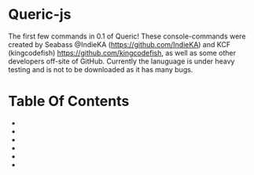 # Queric-js
The first few commands in 0.1 of Queric! These console-commands 
were created by Seabass @IndieKA (https://github.com/IndieKA) and
KCF (kingcodefish) https://github.com/kingcodefish, as well as some other
developers off-site of GitHub. Currently the lanuguage is under heavy testing
and is not to be downloaded as it has many bugs. 

# Table Of Contents 

- 
-
-
-
-
- 

